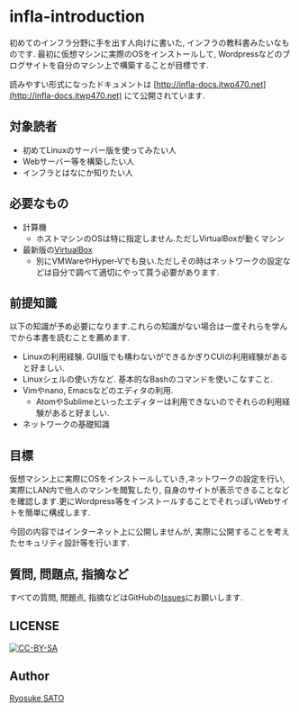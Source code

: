 # infla-introduction

初めてのインフラ分野に手を出す人向けに書いた, インフラの教科書みたいなものです.
最初に仮想マシンに実際のOSをインストールして, Wordpressなどのブログサイトを自分のマシン上で構築することが目標です.

読みやすい形式になったドキュメントは [http://infla-docs.jtwp470.net](http://infla-docs.jtwp470.net) にて公開されています.

## 対象読者

* 初めてLinuxのサーバー版を使ってみたい人
* Webサーバー等を構築したい人
* インフラとはなにか知りたい人

## 必要なもの

* 計算機
    * ホストマシンのOSは特に指定しません.ただしVirtualBoxが動くマシン
* 最新版の[VirtualBox](https://www.virtualbox.org/)
    * 別にVMWareやHyper-Vでも良い.ただしその時はネットワークの設定などは自分で調べて適切にやって貰う必要があります.

## 前提知識
以下の知識が予め必要になります.これらの知識がない場合は一度それらを学んでから本書を読むことを薦めます.

* Linuxの利用経験. GUI版でも構わないができるかぎりCUIの利用経験があると好ましい.
* Linuxシェルの使い方など. 基本的なBashのコマンドを使いこなすこと.
* Vimやnano, Emacsなどのエディタの利用.
    * AtomやSublimeといったエディターは利用できないのでそれらの利用経験があると好ましい.
* ネットワークの基礎知識

## 目標

仮想マシン上に実際にOSをインストールしていき,ネットワークの設定を行い, 実際にLAN内で他人のマシンを閲覧したり, 自身のサイトが表示できることなどを確認します.更にWordpress等をインストールすることでそれっぽいWebサイトを簡単に構成します.

今回の内容ではインターネット上に公開しませんが, 実際に公開することを考えたセキュリティ設計等を行います.

## 質問, 問題点, 指摘など
すべての質問, 問題点, 指摘などはGitHubの[Issues](https://github.com/jtwp470/infla-introduction/issues)にお願いします.

## LICENSE

[![CC-BY-SA](https://i.creativecommons.org/l/by-sa/4.0/88x31.png)](http://creativecommons.org/licenses/by-sa/4.0/)

## Author

[Ryosuke SATO](https://github.com/jtwp470)
